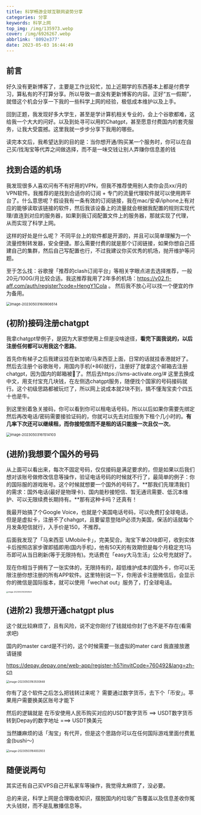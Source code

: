 ```yaml
---
title: 科学畅游全球互联网姿势分享
categories: 分享
keywords: 科学上网
top_img: /img/135973.webp
cover: /img/6926267.webp
abbrlink: '8092e377'
date: 2023-05-03 16:44:49
---
```


##  前言

​好久没有更新博客了，主要是工作比较忙，加上近期学的东西基本上都是付费学习，算私有的不打算分享。所以导致一直没有更新博客的内容。正好“五一假期”，就借这个机会分享一下我的一些科学上网的经验，极低成本维护以及上手。

​回到正题，我发现好多大学生，甚至是学计算机相关专业的，会上个谷歌都难，这给我一个大大的问好。以及到处寻可以用的Chatgpt，甚至愿意付费国内的套壳服务，让我大受震撼。这里我就一步步分享下我用的哪些。

​读完本文后，我希望达到的目的是：当你想开通/购买某一个服务时，你可以在自己买/找淘宝等代弄之间做选择，而不是一味交钱让别人弄赚你信息差的钱

##  找到合适的机场

​我发现很多人喜欢问有不有好用的VPN，但我不推荐使用别人卖你会员xx/月的VPN软件。我推荐的是找到合适你的订阅 + 专门的流量代理软件就可以使用跨平台了。什么意思呢？假设我有一条有效的订阅链接，我在mac/安卓/iphone上有对应的能够读取该链接的软件，然后我该设备上的流量就会根据我配置的规则实现代理/直连到对应的服务器，如果到我订阅配置文件上的服务器，那就实现了代理，从而实现了科学上网。

​这样的好处是什么呢？ 不同平台上的软件都是开源的，并且可以简单理解为一个流量控制转发器，安全便捷。那么需要付费的就是那个订阅链接，如果你想自己搭建自己的集群，然后自己写配置也行，不过我建议你买优秀的机场，抛开维护等问题。

​至于怎么找：谷歌搜「推荐的clash订阅平台」等相关字眼点进去选择推荐，一般20元/100G/月比较合适。我这推荐我用了2年多的机场：https://v02.fl-aff.com/auth/register?code=HengY1Cola 。 然后我不放心可以找一个便宜的作为备用。

<img src="https://pic.hengy1.top/typora/202305031644106.png" alt="image-20230503160906514" style="zoom:67%;" />

##  (初阶)接码注册chatgpt

​我拿chatgpt举例子，是因为大家想使用上但是没啥途径，**看完下面我说的，以后注册任何都可以用我这个思路**。

​首先你有梯子之后我建议挂在新加坡/马来西亚上面，日常的话就挂香港就好了。然后去注册个谷歌账号，用国内手机(+86)就行，注册好了就拿这个邮箱去注册chatgpt，因为国内的邮箱被🧱了。然后去https://sms-activate.org/# 这里去换成中文，用支付宝充几块钱，在左侧选chatgpt服务，随便找个国家的号码接码就行。这个初级思路都被玩烂了，所以网上说成本就2块不到，搞不懂淘宝卖个四五十也是牛。

​到这里别着急关接码，你可以看到你可以租电话号码，所以以后如果你需要先绑定然后再改电话/密码需要接验证码的，你就可以先去对应服务下租个几小时的。**有几率下次还可以继续租，而你接短信而不是租的话只能接一次且仅一次**。

<img src="https://pic.hengy1.top/typora/202305031644838.png" alt="image-20230503161514103" style="zoom:67%;" />

## (进阶)我想要个国外的号码

​从上面可以看出来，每次不固定号码，仅仅接码是满足要求的，但是如果以后我们想对该账号做修改信息等操作，验证电话号码的时候就不行了，最简单的例子：你的国际服的游戏账号。这个时候就想要一个国外的号码了。**那我们先理清我们的需求：国外电话(最好是物理卡)、国内能秒接短信、暂无通讯需要、低沉本维护、可以无限续费长期持有。**那有这种卡吗？还真有！

​我最开始搞了个Google Voice，也就是个美国电话号码，可以免费打全球电话，但是是虚拟卡，注册不了chahgpt，且要留意登陆IP必须为美国，保活的话就每个月发条短信就行，入手价是150，不推荐。

​后面我发现了「马来西亚 UMobile卡」，完美契合。淘宝下单20块即可，收到实体卡后按照店家步骤即插即用(国内手机)，他有50天的有效期但是每个月稳定充1马币即可从当日刷新(等于无限持有)。充话费在「easy大马生活」公众号充就好了。

​现在你相当于拥有了一张实体的，无限持有的，超低维护成本的国外卡，你可以无限注册你想注册的所有APP软件。这里特别说一下，你用该卡注册微信后，会显示你的微信是国际版本，就可以使用「wechat out」服务了，打全球电话。

<img src="https://pic.hengy1.top/typora/202305031644365.png" alt="image-20230503163059564" style="zoom:33%;" />

##  (进阶2) 我想开通chatgpt plus

这个就比较麻烦了，且有风险，说不定你刚付了钱就给你封了也不是不存在(看需求吧)

国内的master card是不行的，这个时候需要一张虚拟的mater card 我直接放邀请链接

https://depay.depay.one/web-app/register-h5?invitCode=760492&lang=zh-cn

<img src="https://pic.hengy1.top/typora/202305031644749.png" alt="image-20230503163530848" style="zoom:50%;" />

你有了这个软件之后怎么把钱转过来呢？ 需要通过数字货币，去下个「币安」。苹果用户需要换美区账号才能下

然后的逻辑就是 在币安使用人民币购买对应的USDT数字货币 ==> USDT数字货币转到Depay的数字地址 ===> USDT换美元

当然嫌麻烦的话「淘宝」有代开，但是这个思路你可以在任何国际游戏里面付费氪金(bushi～)

<img src="https://pic.hengy1.top/typora/202305031644624.png" alt="image-20230503164002933" style="zoom:50%;" />

##  随便说两句

其实还有自己买VPS自己开私家车等操作，我觉得太麻烦了，没必要。

总的来说，科学上网是合理吸收知识，摆脱国内的垃圾广告覆盖以及信息差收你冤大头钱财，而不是乱散播信息等。